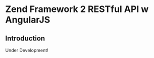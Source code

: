 Zend Framework 2 RESTful API w AngularJS
=======================

Introduction
------------

Under Development!